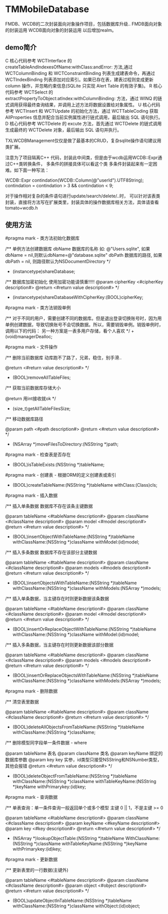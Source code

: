 # TMMobileDatabase
FMDB、WCDB的二次封装面向对象操作项目，包括数据库升级..
FMDB面向对象的封装运用
WCDB面向对象的封装运用
以后增加realm。

## demo简介

 C 核心代码参考 WCTInterface 的 createTableAndIndexesOfName:withClass:andError: 方法,通过 WCTColumnBinding 和 WCTConstraintBinding 列表生成建表命令，再通过 WCTIndexBinding 列表添加对应索引。如果已存在表，建表过程则变成更新 column 操作，并忽略约束信息(SQLite 只实现 Alert Table 的有效子集)。
 R 核心代码参考 WCTSelect 的 extractPropertyToObject:atIndex:withColumnBinding: 方法，通过 WINQ 的链式调用获得最终查询结果，并调用上述方法将数据设置给对象属性。
 U 核心代码参考 WCTInsert 和 WCTUpdate 的初始化方法，通过 WCTTableCoding 获取 AllProperties 信息并配合当前实例属性进行链式调用，最后输出 SQL 语句执行。
 D 核心代码参考 WCTDelete 的 excute 方法，首先通过 WCTDelete 的链式调用生成最终的 WCTDelete 对象，最后输出 SQL 语句并执行。
 
 TXLWCDBManagement仅仅是做了最基本的CRUD，复杂sqlite操作语句建议用类扩展。
 
 注意为了项目隔离C++ 代码，封装此中间类，但是由于wcdb运用WCDB::Expr通过C++类转换条件， 多条件的拼接具体可以看这个类
 多条件封装起来有一定困难。如下面一种写法：

 WCDB::Expr contindation(WCDB::Column(@"userId").UTF8String);
 contindation = contindation > 3 && contindation < 9;
 
 对于操作相对复杂的条件语句进行update/search/delete/..时，
 可以针对该表类封装，直接将方法写在扩展类里，封装具体的操作数据库相关方法，具体请查看tomato+wcdb.h


## 使用方法

#pragma mark - 类方法初始化数据库

/**
 单例方法创建数据库
 dbName 数据库的名称 如: @"Users.sqlite", 如果dbName = nil,则默认dbName=@"database.sqlite"
 dbPath 数据库的路径, 如果dbPath = nil, 则路径默认为NSDocumentDirectory
 */
+ (instancetype)shareDatabase;


/**
 数据库加密初始化
 使用加密功能请慎重!!!!!
 @param cipherKey <#cipherKey description#>
 @return <#return value description#>
 */
+ (instancetype)shareDatabaseWithCipherKey:(BOOL)cipherKey;

#pragma mark - 类方法销毁单例

/**
 对于不同的用户，需要创建不同的数据库。但是退出登录切换账号时，因为用单例创建数据，导致切换账号不会切换数据。所以，需要销毁单例。销毁单例时，调用以下的代码：
 另一种方案是一表多用户存储，看个人喜欢
 */
+(void)managerDealloc;

#pragma mark - 文件操作

/**
 删除当前数据库
 动库跑不了路了，兄弟，稳住，别手滑..
 
 @return <#return value description#>
 */
- (BOOL)removeAllTableFiles;


/**
 获取当前数据库存储大小

 @return 用int接收就ok
 */
- (size_t)getAllTableFilesSize;


/**
 移动数据库路径

 @param path <#path description#>
 @return <#return value description#>
 */
- (NSArray *)moveFilesToDirectory:(NSString *)path;

#pragma mark - 检查表是否存在

- (BOOL)isTableExists:(NSString *)tableName;

#pragma mark - 创建表 - 根据ORM的定义创建表或索引

- (BOOL)createTableName:(NSString *)tableName withClass:(Class)cls;

#pragma mark - 插入数据

/**
 插入单条数据
 数据库不存在该条主键数据
 
 @param tableName <#tableName description#>
 @param className <#className description#>
 @param model <#model description#>
 @return <#return value description#>
 */
- (BOOL)insertObjectWithTableName:(NSString *)tableName withClassName:(NSString *)className withModel:(id)model;

/**
 插入多条数据
 数据库不存在该部分主键数据
 
 @param tableName <#tableName description#>
 @param className <#className description#>
 @param models <#models description#>
 @return <#return value description#>
 */
- (BOOL)insertObjectsWithTableName:(NSString *)tableName withClassName:(NSString *)className withModels:(NSArray *)models;


/**
 插入单条数据，当主键存在时则更新数据该条数据

 @param tableName <#tableName description#>
 @param className <#className description#>
 @param model <#model description#>
 @return <#return value description#>
 */
- (BOOL)insertOrReplaceObjectWithTableName:(NSString *)tableName withClassName:(NSString *)className withModel:(id)model;


/**
 插入多条数据，当主键存在时则更新数据该部分数据

 @param tableName <#tableName description#>
 @param className <#className description#>
 @param models <#models description#>
 @return <#return value description#>
 */
- (BOOL)insertOrReplaceObjectsWithTableName:(NSString *)tableName withClassName:(NSString *)className withModels:(NSArray *)models;

#pragma mark - 删除数据

/**
 清空表里数据

 @param tableName <#tableName description#>
 @param className <#className description#>
 @return <#return value description#>
 */
- (BOOL)deleteAllObjectsFromTableName:(NSString *)tableName withClassName:(NSString *)className;


/**
 删除模型同字段单一条件数据 - where
 
 @param tableName 表名
 @param className 类名
 @param keyName 绑定的数据库参数
 @param key key 实参，id类型只接受NSString和NSNumber类型，其他会报错
 @return <#return value description#>
 */
- (BOOL)deleteObjectFromTableName:(NSString *)tableName withClassName:(NSString *)className withTableKeyName:(NSString *)keyName withPrimarykey:(id)key;

#pragma mark - 查询数据

/**
 单表查询：单一条件查询一般返回单个或多个模型
 主键 0 || 1，不是主键 >= 0
 
 @param tableName <#tableName description#>
 @param className <#className description#>
 @param keyName <#keyName description#>
 @param key <#key description#>
 @return <#return value description#>
 */
- (NSArray *)lookupObjectTable:(NSString *)tableName WithClassName:(NSString *)className withTableKeyName:(NSString *)keyName withPrimarykey:(id)key;

#pragma mark - 更新数据

/**
 更新表里的一行数据(主键外)

 @param tableName <#tableName description#>
 @param className <#className description#>
 @param object <#object description#>
 @return <#return value description#>
 */
- (BOOL)updateObjectInTableName:(NSString *)tableName withClassName:(NSString *)className withObject:(id)object;



































